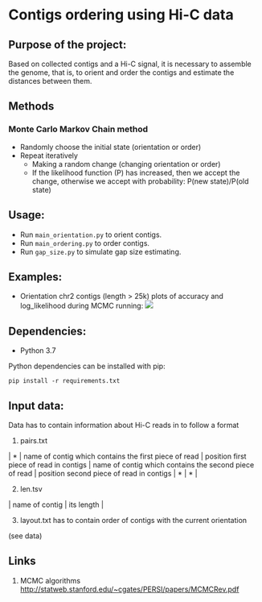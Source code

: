 # Contigs ordering using Hi-C data

## Purpose of the project:
Based on collected contigs and a Hi-C signal, it is necessary to assemble the genome, that is, to orient and order the contigs and estimate the distances between them.

## Methods
### Monte Carlo Markov Chain method
* Randomly choose the initial state (orientation or order)
* Repeat iteratively
    * Making a random change (changing orientation or order)
    * If the likelihood function (P) has increased, then we accept the change, otherwise we accept with probability: P(new state)/P(old state)

## Usage:
* Run `main_orientation.py` to orient contigs.
* Run `main_ordering.py` to order contigs.
* Run `gap_size.py` to simulate gap size estimating.


## Examples:
* Orientation chr2 contigs (length > 25k) plots of accuracy and log_likelihood during MCMC running:
![](https://github.com/sashapff/mcmc-scaffolding/blob/main/plots/chr2.png)


## Dependencies:
* Python 3.7

Python dependencies can be installed with pip:
 
 `
 pip install -r requirements.txt
 `

## Input data:
Data has to contain information about Hi-C reads in to follow a format

1) pairs.txt

| * | name of contig which contains the first piece of read | position first piece of read in contigs | name of contig which contains the second piece of read | position second  piece of read in contigs | * | * |

2) len.tsv

| name of contig | its length |

3) layout.txt has to contain order of contigs with the current orientation

(see data)

## Links 
1. MCMC algorithms
http://statweb.stanford.edu/~cgates/PERSI/papers/MCMCRev.pdf
